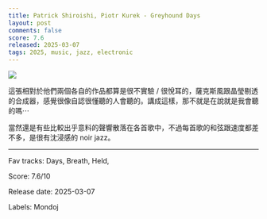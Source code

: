 ```yaml
---
title: Patrick Shiroishi, Piotr Kurek - Greyhound Days
layout: post
comments: false
score: 7.6
released: 2025-03-07
tags: 2025, music, jazz, electronic
---
```


![](https://i.discogs.com/QajcZtEf-iGwjwcDBtayzn0njUaj0qrNtqWOYPbRf1I/rs:fit/g:sm/q:90/h:600/w:600/czM6Ly9kaXNjb2dz/LWRhdGFiYXNlLWlt/YWdlcy9SLTMzNDQ5/MDk5LTE3NDIzMzkx/MTAtNTI1My5qcGVn.jpeg)

這張相對於他們兩個各自的作品都算是很不實驗 / 很悅耳的，薩克斯風跟晶瑩剔透的合成器，感覺很像自認很懂聽的人會聽的。講成這樣，那不就是在說就是我會聽的嗎⋯

當然還是有些比較出乎意料的聲響散落在各首歌中，不過每首歌的和弦跟速度都差不多，是很有沈浸感的 noir jazz。

---

Fav tracks: Days, Breath, Held, 

Score: 7.6/10

Release date: 2025-03-07

Labels: Mondoj

